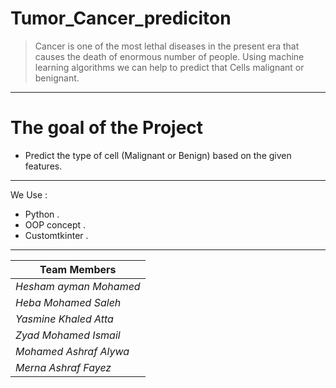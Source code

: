 # Tumor_Cancer_prediciton


> Cancer is one of the most lethal diseases in the present era that causes the death of enormous number of people. Using machine learning algorithms we can help to predict that Cells malignant or benignant.
---

# The goal of the Project
  - Predict the type of cell (Malignant or Benign) based on the given features.
  
---

We Use : 
  - Python .
  - OOP concept .
  - Customtkinter .
 
---

| Team Members                 |
| ---------------------------- |
| *Hesham ayman Mohamed*       |
| *Heba Mohamed Saleh*         |
| *Yasmine Khaled Atta*        |
| *Zyad Mohamed Ismail*        |
| *Mohamed Ashraf Alywa*       |
| *Merna Ashraf Fayez*         |

